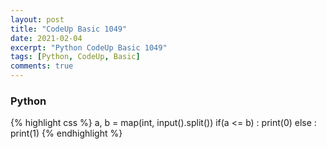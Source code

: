 ```yaml
---
layout: post
title: "CodeUp Basic 1049"
date: 2021-02-04
excerpt: "Python CodeUp Basic 1049"
tags: [Python, CodeUp, Basic]
comments: true
---
```


### Python
{% highlight css %}
a, b = map(int, input().split())
if(a <= b) : print(0)
else : print(1)
{% endhighlight %}